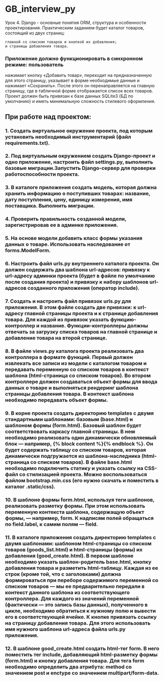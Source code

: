 # GB_interview_py
Урок 4. Django - основные понятия ORM, структура и особенности проектирования.
Практическим заданием будет каталог товаров, состоящий из двух страниц:

    главной со списком товаров и кнопкой их добавления;
    и страницы добавления товара. 
### Приложение должно функционировать в синхронном режиме: пользователь
нажимает кнопку «Добавить товар», переходит на предназначенную 
для этого страницу, указывает в форме необходимые данные и нажимает
«Сохранить». После этого он перенаправляется на главную страницу, 
где в табличной форме отображается список всех товаров. Проект должен 
быть привязан к базе данных SQLite3 (БД по умолчанию) и иметь 
минимальную сложность стилевого оформления. 
## При работе над проектом: 
### 1. Создать виртуальное окружение проекта, под которым установить необходимый инструментарий (файл requirements.txt). 
### 2. Под виртуальным окружением создать Django-проект и одно приложение, настроить файл settings.py, выполнить базовые миграции.Запустить Django-сервер для проверки работоспособности проекта. 
### 3. В каталоге приложения создать модель, которая должна хранить информацию о поступивших товарах: название, дату поступления, цену, единицу измерения, имя поставщика. Выполнить миграции. 
### 4. Проверить правильность созданной модели, зарегистрировав ее в админке приложения. 
### 5. На основе модели добавить класс формы указания данных о товаре. Использовать наследование от forms.ModelForm. 
### 6. Настроить файл urls.py внутреннего каталога проекта. Он должен содержать два шаблона url-адресов: привязку к url-адресу админки проекта (будет в файле по умолчанию после создания проекта) и привязку к набору шаблонов url-адресов созданного приложения (оператор include). 
### 7. Создать и настроить файл привязок urls.py для приложения. В этом файле создать две привязки: к url-адресу главной страницы проекта и к странице добавления товара. Для каждой из привязок указать функцию-контроллер и название. Функции-контроллеры должны отвечать за загрузку списка товаров на главной странице и добавление товара на второй странице. 
### 8. В файле views.py каталога проекта реализовать два контроллера в формате функций. Первый должен извлекать все записи из модели с каталогом товаром и передавать переменную со списком товаров в контекст шаблона (html-страница со списком товаров). Во втором контроллере должен создаваться объект формы для ввода данных о товаре и выполняться рендеринг шаблона страницы добавления товара. В контекст шаблона необходимо передавать объект формы. 
### 9. В корне проекта создать директорию templates с двумя стандартными шаблонами: базовым (base.html) и шаблоном формы (form.html). Базовый шаблон будет соответствовать каркасу главной страницы. В нем необходимо реализовать один динамически обновляемый блок — например, {% block content %}{% endblock %}. Он будет содержать таблицу со списком товаров, которая динамически подгружается из шаблона-наследника (html-страница со списком товаров). В файле base.html необходимо подключить статику и указать ссылку на CSS-файл со стилизацией проекта. Можно воспользоваться файлом bootstrap.min.css (его нужно скачать и поместить в каталог .static/css). 
### 10. В шаблоне формы form.html, используя теги шаблонов, реализовать разметку формы. При этом использовать переменную контекста шаблона, содержащую объект формы, — например, form. К надписям полей обращаться по field.label, к самим полям — field. 
### 11. В каталоге приложения создать директорию templates с двумя шаблонами: шаблоном html-страницы со списком товаров (goods_list.html) и html-страницы (формы) их добавления (good_create.html). В первом шаблоне необходимо указать шаблон-родитель base.html, кнопку добавления товара и разметить html-таблицу. Каждая из ее строк (кроме той, что с заголовками) должна формироваться при переборе содержимого переменной со списком товаров — мы ее предварительно передали в контекст данного шаблона из соответствующего контроллера. Для каждого из значений переменной (фактически — это запись базы данных), полученного в цикле, необходимо обратиться к нужному полю и вывести его в соответствующей ячейке. К кнопке привязать ссылку на страницу добавления товара. Для этого использовать имя нужного шаблона url-адреса файла urls.py приложения. 
### 12. В шаблоне good_create.html создать html-тег form. В него поместить тег include, добавляющий html-разметку формы (form.html) и кнопку добавления товара. Для тега form необходимо определить два атрибута: method со значением post и enctype со значением multipart/form-data.

